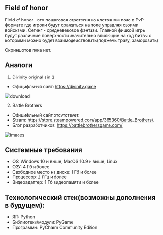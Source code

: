 ## Field of honor
Field of honor - это пошаговая стратегия на клеточном поле в PvP формате где игроки будут сражаться на поле управляя своими войсками. Сетинг - средневековое фэнтази. Главной фишкой игры будут различные поверхности значительно влияющие на ход битвы с которыми можно будет взаимодействовать(поджечь траву, заморозить)

Скриншотов пока нет.

## Аналоги
1) Divinity original sin 2
- Официфльный сайт: https://divinity.game


![download](https://github.com/EpischeMaus/Game/assets/148483581/fb3e8030-bbae-4a1a-91df-ffa507d346bc)

2) Battle Brothers
- Официфльный сайт отсутствует.
- Steam: https://store.steampowered.com/app/365360/Battle_Brothers/.
- Блог разработчиков: https://battlebrothersgame.com/


![images](https://github.com/EpischeMaus/Game/assets/148483581/6a23d944-07cc-494b-9f62-1a93aaa5d584)

## Системные требования

- OS: Windows 10 и выше, MacOS 10.9 и выше, Linux
- ОЗУ: 4 Гб и более
- Свободное место на диске: 1 Гб и более
- Процессор: 2 ГГц и более
- Видеоадаптер: 1 Гб видеопамяти и более

## Технологический стек(возможны дополнения в будущем):
- ЯП: Python
- Библиотеки/модули: PyGame
- Программы: PyCharm Community Edition
